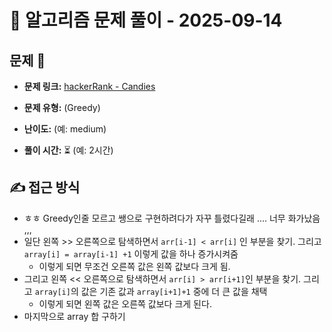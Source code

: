 # 📝 알고리즘 문제 풀이 - 2025-09-14

## 문제 📖

- **문제 링크:** [hackerRank - Candies](https://www.hackerrank.com/challenges/candies/problem?isFullScreen=truee)

- **문제 유형:** (Greedy)

- **난이도:** (예: medium)

- **풀이 시간:** ⏳ (예: 2시간)

## ✍ 접근 방식

- ㅎㅎ Greedy인줄 모르고 쌩으로 구현하려다가 자꾸 틀렸다길래 .... 너무 화가났음 ,,,
- 일단 왼쪽 >> 오른쪽으로 탐색하면서 `arr[i-1] < arr[i]` 인 부분을 찾기. 그리고 `array[i] = array[i-1] +1` 이렇게 값을 하나 증가시켜줌
  - 이렇게 되면 무조건 오른쪽 값은 왼쪽 값보다 크게 됨.
- 그리고 왼쪽 << 오른쪽으로 탐색하면서 `arr[i] > arr[i+1]`인 부분을 찾기. 그리고 `array[i]`의 값은 기존 값과 `array[i+1]+1` 중에 더 큰 값을 채택
  - 이렇게 되면 왼쪽 값은 오른쪽 값보다 크게 된다.
- 마지막으로 array 합 구하기

